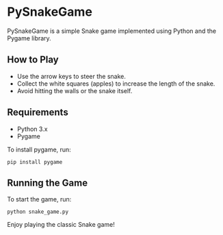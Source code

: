 # PySnakeGame

PySnakeGame is a simple Snake game implemented using Python and the Pygame library.

## How to Play
- Use the arrow keys to steer the snake.
- Collect the white squares (apples) to increase the length of the snake.
- Avoid hitting the walls or the snake itself.

## Requirements
- Python 3.x
- Pygame

To install pygame, run:
```
pip install pygame
```

## Running the Game
To start the game, run:
```
python snake_game.py
```

Enjoy playing the classic Snake game!